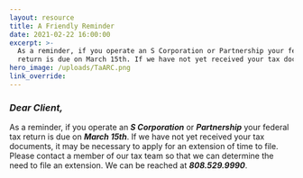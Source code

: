 ```yaml
---
layout: resource
title: A Friendly Reminder
date: 2021-02-22 16:00:00
excerpt: >-
  As a reminder, if you operate an S Corporation or Partnership your federal tax
  return is due on March 15th. If we have not yet received your tax documents...
hero_image: /uploads/TaARC.png
link_override:
---
```


### ***Dear Client,***

As a reminder, if you operate an ***S Corporation*** or ***Partnership*** your federal tax return is due on ***March 15th***. If we have not yet received your tax documents, it may be necessary to apply for an extension of time to file.&nbsp; Please contact a member of our tax team so that we can determine the need to file an extension. We can be reached at&nbsp;***808\.529.9990***.

&nbsp;
